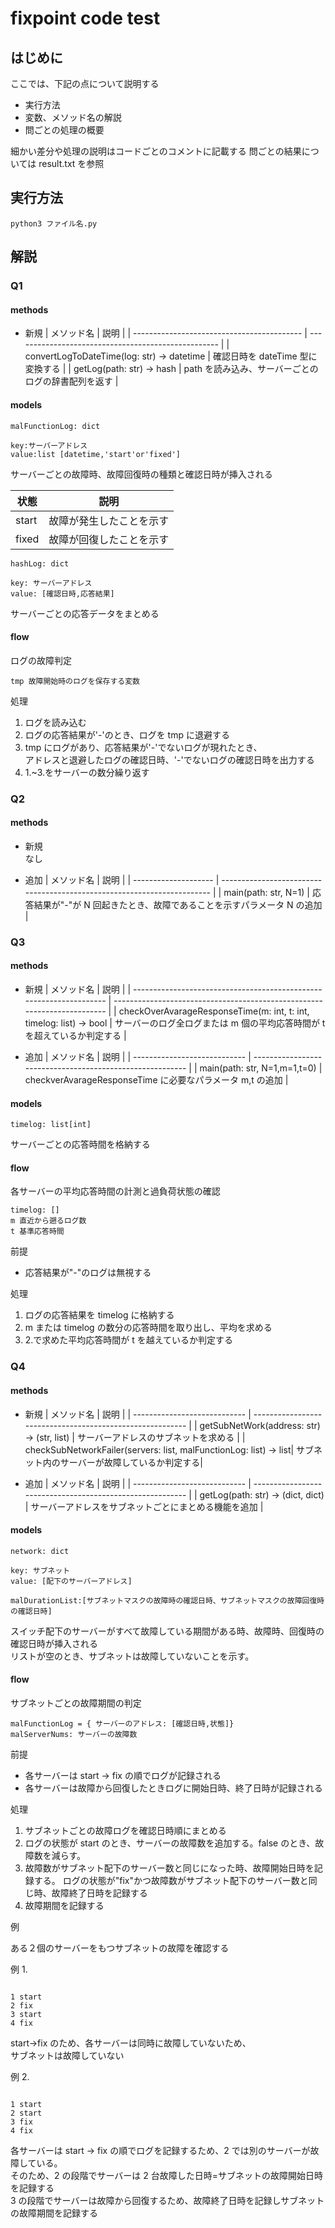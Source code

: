 # fixpoint code test

## はじめに

ここでは、下記の点について説明する

- 実行方法
- 変数、メソッド名の解説
- 問ごとの処理の概要

細かい差分や処理の説明はコードごとのコメントに記載する
問ごとの結果については result.txt を参照

## 実行方法

```
python3 ファイル名.py
```

## 解説

### Q1

#### methods

- 新規
  | メソッド名 | 説明 |
  | ------------------------------------------ | --------------------------------------------------- |
  | convertLogToDateTime(log: str) -> datetime | 確認日時を dateTime 型に変換する |
  | getLog(path: str) -> hash | path を読み込み、サーバーごとのログの辞書配列を返す |

#### models

```
malFunctionLog: dict

key:サーバーアドレス
value:list [datetime,'start'or'fixed']

```

サーバーごとの故障時、故障回復時の種類と確認日時が挿入される

| 状態  | 説明                     |
| ----- | ------------------------ |
| start | 故障が発生したことを示す |
| fixed | 故障が回復したことを示す |

```
hashLog: dict

key: サーバーアドレス
value: [確認日時,応答結果]

```

サーバーごとの応答データをまとめる

#### flow

ログの故障判定

```
tmp 故障開始時のログを保存する変数
```

処理

1. ログを読み込む
2. ログの応答結果が'-'のとき、ログを tmp に退避する
3. tmp にログがあり、応答結果が'-'でないログが現れたとき、  
   アドレスと退避したログの確認日時、'-'でないログの確認日時を出力する
4. 1.~3.をサーバーの数分繰り返す

### Q2

#### methods

- 新規  
  なし

* 追加
  | メソッド名 | 説明 |
  | -------------------- | ----------------------------------------------------------------------- |
  | main(path: str, N=1) | 応答結果が"-"が N 回起きたとき、故障であることを示すパラメータ N の追加 |

### Q3

#### methods

- 新規
  | メソッド名 | 説明 |
  | ------------------------------------------------------------------- | ------------------------------------------------------------------------ |
  | checkOverAvarageResponseTime(m: int, t: int, timelog: list) -> bool | サーバーのログ全ログまたは m 個の平均応答時間が t を超えているか判定する |

- 追加
  | メソッド名 | 説明 |
  | ---------------------------- | --------------------------------------------------------- |
  | main(path: str, N=1,m=1,t=0) | checkverAvarageResponseTime に必要なパラメータ m,t の追加 |

#### models

```
timelog: list[int]
```

サーバーごとの応答時間を格納する

#### flow

各サーバーの平均応答時間の計測と過負荷状態の確認

```
timelog: []
m 直近から遡るログ数
t 基準応答時間
```

前提

- 応答結果が"-"のログは無視する

処理

1. ログの応答結果を timelog に格納する
2. m または timelog の数分の応答時間を取り出し、平均を求める
3. 2.で求めた平均応答時間が t を越えているか判定する

### Q4

#### methods

- 新規
  | メソッド名 | 説明 |
  | ---------------------------- | --------------------------------------------------------- |
  | getSubNetWork(address: str) -> (str, list) | サーバーアドレスのサブネットを求める |
  | checkSubNetworkFailer(servers: list, malFunctionLog: list) -> list| サブネット内のサーバーが故障しているか判定する|

* 追加
  | メソッド名 | 説明 |
  | ---------------------------- | --------------------------------------------------------- |
  | getLog(path: str) -> (dict, dict) | サーバーアドレスをサブネットごとにまとめる機能を追加 |

#### models

```
network: dict

key: サブネット
value: [配下のサーバーアドレス]
```

```
malDurationList:[サブネットマスクの故障時の確認日時、サブネットマスクの故障回復時の確認日時]
```

スイッチ配下のサーバーがすべて故障している期間がある時、故障時、回復時の確認日時が挿入される  
リストが空のとき、サブネットは故障していないことを示す。

#### flow

サブネットごとの故障期間の判定

```
malFunctionLog = { サーバーのアドレス: [確認日時,状態]}
malServerNums: サーバーの故障数
```

前提

- 各サーバーは start -> fix の順でログが記録される
- 各サーバーは故障から回復したときログに開始日時、終了日時が記録される

処理

1. サブネットごとの故障ログを確認日時順にまとめる
2. ログの状態が start のとき、サーバーの故障数を追加する。false のとき、故障数を減らす。
3. 故障数がサブネット配下のサーバー数と同じになった時、故障開始日時を記録する。
   ログの状態が"fix"かつ故障数がサブネット配下のサーバー数と同じ時、故障終了日時を記録する
4. 故障期間を記録する

例

ある２個のサーバーをもつサブネットの故障を確認する

例 1.

```

1 start
2 fix
3 start
4 fix

```

start->fix のため、各サーバーは同時に故障していないため、  
サブネットは故障していない

例 2.

```

1 start
2 start
3 fix
4 fix

```

各サーバーは start -> fix の順でログを記録するため、2 では別のサーバーが故障している。  
そのため、2 の段階でサーバーは 2 台故障した日時=サブネットの故障開始日時を記録する  
3 の段階でサーバーは故障から回復するため、故障終了日時を記録しサブネットの故障期間を記録する

